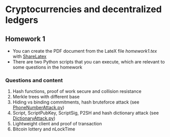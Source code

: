 # Cryptocurrencies and decentralized ledgers

## Homework 1

- You can create the PDF document from the LateX file *homework1.tex* with [ShareLatex](https://www.sharelatex.com)
- There are two Python scripts that you can execute, which are relevant to some questions in the homework

### Questions and content
1. Hash functions, proof of work secure and collision resistance
2. Merkle trees with different base
3. Hiding vs binding commitments, hash bruteforce attack (see [PhoneNumberAttack.py](PhoneNumberAttack.py))
4. Script, ScriptPubKey, ScriptSig, P2SH and hash dictionary attack (see [DictionaryAttack.py](DictionaryAttack.py))
5. Lightweight client and proof of transaction
6. Bitcoin lottery and nLockTime